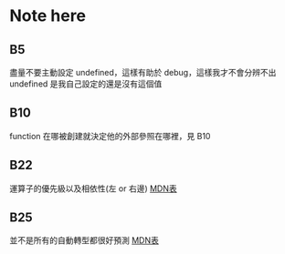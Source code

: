 # Note here

## B5
盡量不要主動設定 undefined，這樣有助於 debug，這樣我才不會分辨不出 undefined 是我自己設定的還是沒有這個值

## B10
function 在哪被創建就決定他的外部參照在哪裡，見 B10

## B22
運算子的優先級以及相依性(左 or 右邊)
[MDN表](https://developer.mozilla.org/en-US/docs/Web/JavaScript/Reference/Operators/Operator_Precedence)

## B25
並不是所有的自動轉型都很好預測
[MDN表](https://developer.mozilla.org/en-US/docs/Web/JavaScript/Equality_comparisons_and_sameness)